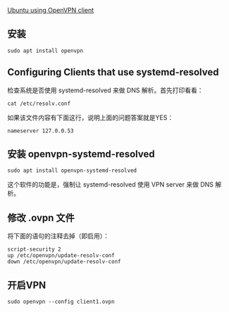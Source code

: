 


[Ubuntu using OpenVPN client](https://www.digitalocean.com/community/tutorials/how-to-set-up-and-configure-an-openvpn-server-on-ubuntu-22-04#linux)

## 安装

    sudo apt install openvpn



## Configuring Clients that use systemd-resolved

检查系统是否使用 systemd-resolved 来做 DNS 解析。首先打印看看：

    cat /etc/resolv.conf

如果该文件内容有下面这行，说明上面的问题答案就是YES：

    nameserver 127.0.0.53


## 安装 openvpn-systemd-resolved

    sudo apt install openvpn-systemd-resolved

这个软件的功能是，强制让 systemd-resolved 使用 VPN server 来做 DNS 解析。


## 修改 .ovpn 文件

将下面的语句的注释去掉（即启用）：

    script-security 2
    up /etc/openvpn/update-resolv-conf
    down /etc/openvpn/update-resolv-conf


## 开启VPN

    sudo openvpn --config client1.ovpn






